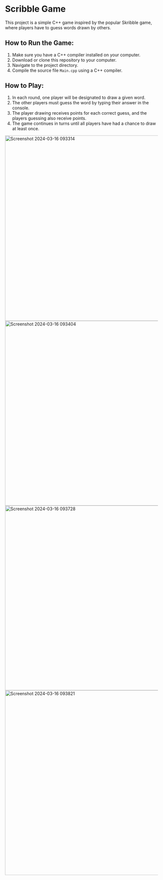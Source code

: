 # Scribble Game

This project is a simple C++ game inspired by the popular Skribble game, where players have to guess words drawn by others. 

## How to Run the Game:

1. Make sure you have a C++ compiler installed on your computer.
2. Download or clone this repository to your computer.
3. Navigate to the project directory.
4. Compile the source file `Main.cpp` using a C++ compiler.

## How to Play:

1. In each round, one player will be designated to draw a given word.
2. The other players must guess the word by typing their answer in the console.
3. The player drawing receives points for each correct guess, and the players guessing also receive points.
4. The game continues in turns until all players have had a chance to draw at least once.
<img width="608" alt="Screenshot 2024-03-16 093314" src="https://github.com/RalucaSpt/ProjectModernCpp/assets/147080664/8969de49-2d44-450a-a0b3-222d4cecb359">
<img width="606" alt="Screenshot 2024-03-16 093404" src="https://github.com/RalucaSpt/ProjectModernCpp/assets/147080664/e38f0178-85c8-4372-a820-94a6dc64b272">
<img width="606" alt="Screenshot 2024-03-16 093728" src="https://github.com/RalucaSpt/ProjectModernCpp/assets/147080664/691f90c9-00a0-4b21-8109-cdfc2b8c2ae9">
<img width="606" alt="Screenshot 2024-03-16 093821" src="https://github.com/RalucaSpt/ProjectModernCpp/assets/147080664/841600f5-0a43-4d19-a59b-dae3f5660438">
